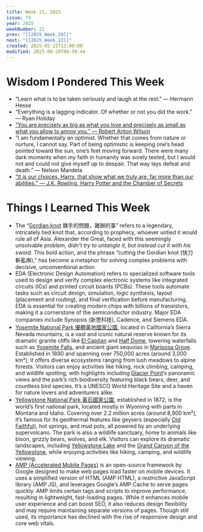 ```yaml
---
title: Week 21, 2025
issue: 73
year: 2025
weekNumber: 21
prev: "[[2025_Week_20]]"
next: "[[2025_Week_22]]"
created: 2025-05-25T12:00:00
modified: 2025-08-29T08:30:44
---
```


# Wisdom I Pondered This Week

* “Learn what is to be taken seriously and laugh at the rest.” — Hermann Hesse
* “Everything is a lagging indicator. Of whether or not you did the work.” — Ryan Holiday
* [“You are precisely as big as what you love and precisely as small as what you allow to annoy you.” — Robert Anton Wilson](https://www.goodreads.com/quotes/631416-you-are-precisely-as-big-as-what-you-love-and)
* “I am fundamentally an optimist. Whether that comes from nature or nurture, I cannot say. Part of being optimistic is keeping one’s head pointed toward the sun, one’s feet moving forward. There were many dark moments when my faith in humanity was sorely tested, but I would not and could not give myself up to despair. That way lays defeat and death.” — Nelson Mandela
* [“It is our choices, Harry, that show what we truly are, far more than our abilities.” ― J.K. Rowling, Harry Potter and the Chamber of Secrets](https://www.goodreads.com/quotes/12415-it-is-our-choices-harry-that-show-what-we-truly)

# Things I Learned This Week

* The “[Gordian knot](https://dictionary.cambridge.org/zhs/%E8%AF%8D%E5%85%B8/%E8%8B%B1%E8%AF%AD-%E6%B1%89%E8%AF%AD-%E7%B9%81%E4%BD%93/gordian-knot) 棘手的問題，難辦的事” refers to a legendary, intricately tied knot that, according to prophecy, whoever untied it would rule all of Asia. Alexander the Great, faced with this seemingly unsolvable problem, _didn’t try to untangle it, but instead cut it with his sword_. This bold action, and the phrase “cutting the Gordian knot (快刀斬亂麻),” has become a metaphor for solving complex problems with decisive, unconventional action.
* EDA (Electronic Design Automation) refers to specialized software tools used to design and verify complex electronic systems like integrated circuits (ICs) and printed circuit boards (PCBs). These tools automate tasks such as circuit design, simulation, logic synthesis, layout (placement and routing), and final verification before manufacturing. EDA is essential for creating modern chips with billions of transistors, making it a cornerstone of the semiconductor industry. Major EDA companies include Synopsis (新思科技), Cadence, and Siemens EDA.
* [Yosemite National Park 優勝美地國家公園](https://www.google.com/maps?q=Yosemite+National+Park), located in California’s Sierra Nevada mountains, is a vast and iconic natural reserve known for its dramatic granite cliffs like [El Capitan](https://www.google.com/maps?q=El+Capitan) and [Half Dome](https://www.google.com/maps?q=Half+Dome), towering waterfalls such as [Yosemite Falls](https://www.google.com/maps?q=Yosemite+Falls), and ancient giant sequoias in [Mariposa Grove](https://www.google.com/maps?q=Mariposa+Grove). Established in 1890 and spanning over 750,000 acres (around 3,000 km²), it offers diverse ecosystems ranging from lush meadows to alpine forests. Visitors can enjoy activities like hiking, rock climbing, camping, and wildlife spotting, with highlights including [Glacier Point](https://www.google.com/maps?q=Glacier+Point)‘s panoramic views and the park’s rich biodiversity featuring black bears, deer, and countless bird species. It’s a UNESCO World Heritage Site and a haven for nature lovers and adventurers alike.
* [Yellowstone National Park 黃石國家公園](https://www.google.com/maps?q=Yellowstone+National+Park), established in 1872, is the world’s first national park, located mostly in Wyoming with parts in Montana and Idaho. Covering over 2.2 million acres (around 8,900 km²), it’s famous for its geothermal features like geysers (especially [Old Faithful](https://www.google.com/maps?q=Old+Faithful)), hot springs, and mud pots, all powered by an underlying supervolcano. The park is also a wildlife sanctuary, home to animals like bison, grizzly bears, wolves, and elk. Visitors can explore its dramatic landscapes, including [Yellowstone Lake](https://www.google.com/maps?q=Yellowstone+Lake) and the [Grand Canyon of the Yellowstone](https://www.google.com/maps?q=Grand+Canyon+of+the+Yellowstone), while enjoying activities like hiking, camping, and wildlife viewing.
* [AMP (Accelerated Mobile Pages)](https://www.reddit.com/r/explainlikeimfive/comments/ecrzvp/eli5_what_are_amp_pages_and_whats_bad_about_them) is an open-source framework by Google designed to make web pages load faster on mobile devices. It uses a simplified version of HTML (AMP HTML), a restrictive JavaScript library (AMP JS), and leverages Google’s AMP Cache to serve pages quickly. AMP limits certain tags and scripts to improve performance, resulting in lightweight, fast-loading pages. While it enhances mobile user experience and can boost SEO, it also reduces design flexibility and may require maintaining separate versions of pages. Though still used, its importance has declined with the rise of responsive design and core web vitals.
